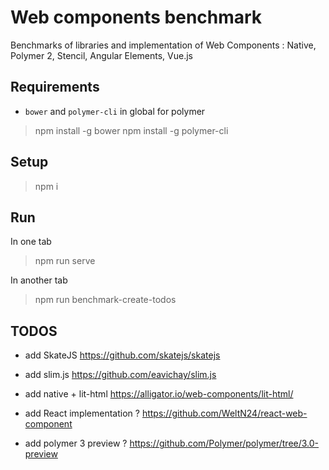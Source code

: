 # Web components benchmark

Benchmarks of libraries and implementation of Web Components : Native, Polymer 2, Stencil, Angular Elements, Vue.js

## Requirements

- `bower` and `polymer-cli` in global for polymer

> npm install -g bower
> npm install -g polymer-cli

## Setup

> npm i

## Run

In one tab

> npm run serve

In another tab

> npm run benchmark-create-todos

## TODOS

- add SkateJS https://github.com/skatejs/skatejs
- add slim.js https://github.com/eavichay/slim.js
- add native + lit-html https://alligator.io/web-components/lit-html/

- add React implementation ? https://github.com/WeltN24/react-web-component
- add polymer 3 preview ? https://github.com/Polymer/polymer/tree/3.0-preview